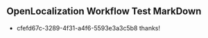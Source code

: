 ## OpenLocalization Workflow Test MarkDown
* cfefd67c-3289-4f31-a4f6-5593e3a3c5b8 thanks!

<!--HONumber=Jul16_HO2-->


